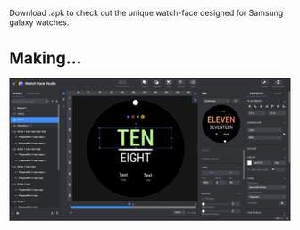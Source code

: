 
Download .apk to check out the unique watch-face designed for Samsung galaxy watches. 

# Making...
![Watch Face Studio](WFStudio.png)
